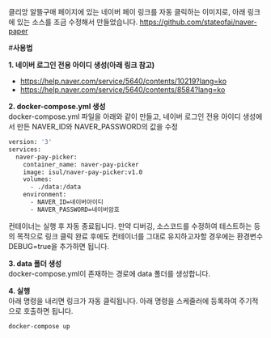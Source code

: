 클리앙 알뜰구매 페이지에 있는 네이버 페이 링크를 자동 클릭하는 이미지로, 아래 링크에 있는 소스를 조금 수정해서 만들었습니다.
https://github.com/stateofai/naver-paper

#**사용법**
    
**1. 네이버 로그인 전용 아이디 생성(아래 링크 참고)**
  - https://help.naver.com/service/5640/contents/10219?lang=ko
  - https://help.naver.com/service/5640/contents/8584?lang=ko

**2. docker-compose.yml 생성**  
  docker-compose.yml 파일을 아래와 같이 만들고, 네이버 로그인 전용 아이디 생성에서 만든 NAVER_ID와 NAVER_PASSWORD의 값을 수정
```dockerfile
version: '3'
services:
  naver-pay-picker:
    container_name: naver-pay-picker
    image: isul/naver-pay-picker:v1.0
    volumes:
      - ./data:/data
    environment:
      - NAVER_ID=네이버아이디
      - NAVER_PASSWORD=네이버암호
```
컨테이너는 실행 후 자동 종료됩니다. 만약 디버깅, 소스코드를 수정하여 테스트하는 등의 목적으로 링크 클릭 완료 후에도 컨테이너를 그대로 유지하고자할 경우에는 환경변수 DEBUG=true을 추가하면 됩니다.

**3. data 폴더 생성**  
  docker-compose.yml이 존재하는 경로에 data 폴더를 생성합니다.

**4. 실행**  
  아래 명령을 내리면 링크가 자동 클릭됩니다. 아래 명령을 스케줄러에 등록하여 주기적으로 호출하면 됩니다.
```console
docker-compose up
```